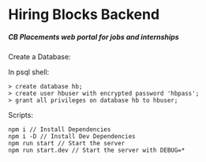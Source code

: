# Hiring Blocks Backend

##### CB Placements web portal for jobs and internships

Create a Database:

In psql shell:
```
> create database hb;
> create user hbuser with encrypted password 'hbpass';
> grant all privileges on database hb to hbuser;
```

Scripts:
```
npm i // Install Dependencies
npm i -D // Install Dev Dependencies
npm run start // Start the server
npm run start.dev // Start the server with DEBUG=*
```


